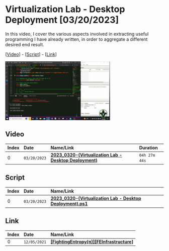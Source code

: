 # Virtualization Lab - Desktop Deployment [03/20/2023]
In this video, I cover the various aspects involved in extracting useful programming I have already written, in order to aggregate a different desired end result.

[[Video](#video)] - [[Script](#script)] - [[Link](#link)]

<img width="66%" src="https://github.com/mcc85s/FightingEntropy/blob/main/Video/20230320/thumbnail.jpg">

## Video

| Index | Date         | Name/Link                                                                               | Duration      |
|:------|:-------------|:----------------------------------------------------------------------------------------|:--------------|
| 0     | `03/20/2023` | **[2023_0320-(Virtualization Lab - Desktop Deployment)](https://youtu.be/i2_fafoIx6I)** | `04h 27m 44s` |

## Script

| Index | Date         | Name/Link                                                                                                                                                                                         |
|:------|:-------------|:--------------------------------------------------------------------------------------------------------------------------------------------------------------------------------------------------|
| 0     | `03/20/2023` | **[2023_0320-(Virtualization Lab - Desktop Deployment).ps1](https://github.com/mcc85s/FightingEntropy/blob/main/Video/20230320/2023_0320-(Virtualization%20Lab%20-%20Desktop%20Deployment).ps1)** |

## Link

| Index | Date         | Name/Link                                                                  |
|:------|:-------------|:---------------------------------------------------------------------------|
| 0     | `12/05/2021` | **[[FightingEntropy(π)][FEInfrastructure]](https://youtu.be/6yQr06_rA4I)** |
